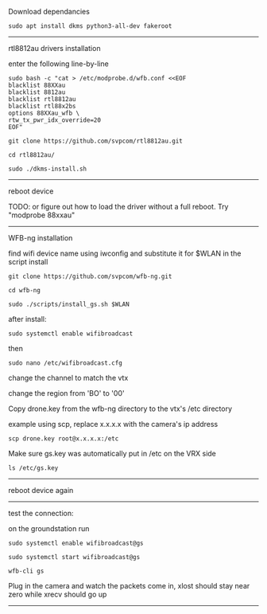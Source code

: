 Download dependancies

`sudo apt install dkms python3-all-dev fakeroot`

***

rtl8812au drivers installation


enter the following line-by-line

	sudo bash -c "cat > /etc/modprobe.d/wfb.conf <<EOF
	blacklist 88XXau
	blacklist 8812au
	blacklist rtl8812au
	blacklist rtl88x2bs
	options 88XXau_wfb \
	rtw_tx_pwr_idx_override=20
	EOF"



`git clone https://github.com/svpcom/rtl8812au.git`

``cd rtl8812au/``

`sudo ./dkms-install.sh`


***


reboot device 

TODO: or figure out how to load the driver without a full reboot. Try "modprobe 88xxau"


***

WFB-ng installation


find wifi device name using iwconfig and substitute it for $WLAN in the script install

`git clone https://github.com/svpcom/wfb-ng.git`

`cd wfb-ng`

`sudo ./scripts/install_gs.sh $WLAN`


after install:


`sudo systemctl enable wifibroadcast`


then


`sudo nano /etc/wifibroadcast.cfg`


change the channel to match the vtx

change the region from 'BO' to '00' 




Copy drone.key from the wfb-ng directory to the vtx's /etc directory

example using scp, replace x.x.x.x with the camera's ip address

`scp drone.key root@x.x.x.x:/etc`


Make sure gs.key was automatically put in /etc on the VRX side

`ls /etc/gs.key`



***


reboot device again


***

test the connection:

on the groundstation run

 `sudo systemctl enable wifibroadcast@gs`
 
`sudo systemctl start wifibroadcast@gs`

`wfb-cli gs`


Plug in the camera and watch the packets come in, xlost should stay near zero while xrecv should go up


***
